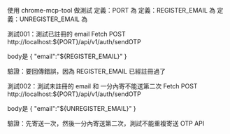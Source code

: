 使用 chrome-mcp-tool 做測試
定義：PORT 為 
定義：REGISTER_EMAIL 為 
定義：UNREGISTER_EMAIL 為 

測試001：測試已註冊的 email
Fetch POST http://localhost:${PORT}/api/v1/auth/sendOTP

body是
{
    "email":"${REGISTER_EMAIL}"
}

驗證：要回傳錯誤，因為 REGISTER_EMAIL 已經註冊過了

測試002：測試未註冊的 email 和 一分內寄不能送第二次
Fetch POST http://localhost:${PORT}/api/v1/auth/sendOTP

body是
{
    "email":"${UNREGISTER_EMAIL}"
}
    
驗證：先寄送一次，然後一分內寄送第二次，測試不能重複寄送 OTP API